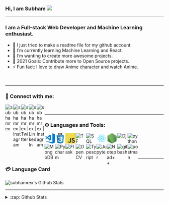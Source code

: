 ### Hi, I am Subham <img src="https://media.giphy.com/media/hvRJCLFzcasrR4ia7z/giphy.gif" width="25px"> 
<hr />

### I am a Full-stack Web Developer and Machine Learning enthusiast.
- 🔭 I just tried to make a readme file for my github account.<br />
- 🌱 I’m currently learning Machine Learning and React.<br />
- 👯 I’m wanting to create more awesome projects.<br />
- 🥅 2021 Goals: Contribute more to Open Source projects.<br />
- ⚡ Fun fact: I love to draw Anime character and watch Anime.
<br/>
<hr/>

### 🧧 Connect with me:
[<img align="left" alt="subhamrex" width="25px" src="http://pngimg.com/uploads/globe/globe_PNG100096.png" />][website]
[<img align="left" alt="subhamrex | Instagram" width="25px" src="http://pngimg.com/uploads/facebook_logos/facebook_logos_PNG19762.png" />][facebook]
[<img align="left" alt="subhamrex | Twitter" width="25px" src="http://pngimg.com/uploads/twitter/twitter_PNG29.png" />][twitter]
[<img align="left" alt="subhamrex | LinkedIn" width="25px" src="http://pngimg.com/uploads/linkedIn/linkedIn_PNG32.png" />][linkedin]
[<img align="left" alt="subhamrex | Instagram" width="25px" src="http://pngimg.com/uploads/instagram/instagram_PNG11.png" />][instagram]
<br />
<hr/>

### ⚙ Languages and Tools:

[<img align="left" alt="HTML5" width="33px" src="https://raw.githubusercontent.com/github/explore/80688e429a7d4ef2fca1e82350fe8e3517d3494d/topics/visual-studio-code/visual-studio-code.png" />][myprofile]
[<img align="left" alt="CSS3" width="33px" src="https://raw.githubusercontent.com/github/explore/80688e429a7d4ef2fca1e82350fe8e3517d3494d/topics/css/css.png" />][myprofile]
[<img align="left" alt="JavaScript" width="33px" src="https://raw.githubusercontent.com/github/explore/80688e429a7d4ef2fca1e82350fe8e3517d3494d/topics/javascript/javascript.png" />][myprofile]
[<img align="left" alt="TF" width="33px" src="https://i.imgur.com/oGwE8PR.png" />][myprofile]
[<img align="left" alt="SQL" width="33px" src="https://camo.githubusercontent.com/b65f9026a0274fb351e57ed757a7c01e2538734b2278c067b5d6ca4650a6e4ce/68747470733a2f2f6c6162732e6d7973716c2e636f6d2f636f6d6d6f6e2f6c6f676f732f6d7973716c2d6c6f676f2e737667" />][myprofile]
[<img align="left" alt="React" width="33px" src="https://raw.githubusercontent.com/github/explore/80688e429a7d4ef2fca1e82350fe8e3517d3494d/topics/react/react.png" />][myprofile]
[<img align="left" alt="Node.JS" width="33px" src="https://raw.githubusercontent.com/github/explore/80688e429a7d4ef2fca1e82350fe8e3517d3494d/topics/nodejs/nodejs.png" />][myprofile]
[<img align="left" alt="Dj" width="33px" src="https://i.imgur.com/6HTssDd.png" />][myprofile]
[<img align="left" alt="python" width="33px" src="https://i.imgur.com/gixjL0a.png" />][myprofile]
<br/>
<br/>
[<img align="left" alt="MongoDB" width="33px" src="https://i.imgur.com/uyStyoI.png" />][myprofile]
[<img align="left" alt="Pycharm" width="33px" src="https://i.imgur.com/N3UnDaG.png" />][myprofile]
[<img align="left" alt="Flask" width="33px" src="https://i.imgur.com/0Gs9Vqu.png" />][myprofile]
[<img align="left" alt="OpenCV" width="33px" src="https://i.imgur.com/xFMyVyV.png" />][myprofile]
[<img align="left" alt="Typescript" width="33px" src="https://i.imgur.com/6md14Ny.png" />][myprofile]
[<img align="left" alt="Jupyter" width="33px" src="https://i.imgur.com/f5M1VWO.png" />][myprofile]
[<img align="left" alt="Notepad++" width="33px" src="https://i.imgur.com/s8PYCpN.png" />][myprofile]
[<img align="left" alt="gitbash" width="33px" src="https://i.imgur.com/FgD2Tpt.png" />][myprofile]
[<img align="left" alt="postman" width="33px" src="https://i.imgur.com/AHYZo4H.jpg" />][myprofile]

<br />



<hr/>

### 💳 Language Card


<img align="center" alt="subhamrex's Github Stats" src="https://github-readme-stats.vercel.app/api/top-langs/?username=subhamrex&&layout=compact&&theme=tokyonight" />

<br />
<hr/>
<details>
  <summary>:zap: Github Stats</summary>
  <img align="left" alt="codeSTACKr's Github Stats" src="https://github-readme-stats.vercel.app/api?username=subhamrex&show_icons=true&hide_border=true&hide=stars,contribs,prs,issues&theme=radical" />
</details>



[myprofile]:https://github.com/subhamrex
[website]: http://www.kalihackz.tech:443/Rex
[facebook]: https://www.facebook.com/subham.kundu.7169
[instagram]: https://www.instagram.com/subham_kundu486/
[twitter]: https://twitter.com/subhamkundu486
[linkedin]: https://www.linkedin.com/in/subham-kundu-10654994/
